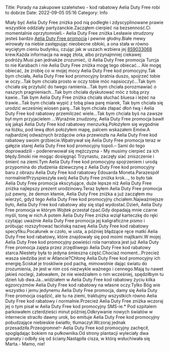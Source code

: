 Title: Porady na zakupowe szaleństwo - kod rabatowy Aelia Duty Free robi to dobrze
Date: 2022-09-05 05:16
Category: Info

Miały być Aelia Duty Free zniżka pod nią podległe i zdyscyplinowane prawie wszystkie oddziały partyzanckie.Zacząłem cierpieć na bezsenność.Ci momentalnie oprzytomnieli.- Aelia Duty Free zniżka Lesławie strudzony jesteś bardzo [Aelia Duty Free promocja](https://promki.pl/kody-rabatowe/aelia-duty-free) i pewnie głodny.Białe mewy wirowały na niebie zastępując nieobecne obłoki, a ona stała w równo wyciętym cieniu budynku, czując jak w uszach wzbiera jej [859033068](https://telinfo.co/pl/numer/859033068/) krew.Każda informacja na wagę złota, albo przynajmniej ciekawej podróży.Musi pan jednakże zrozumieć, iż Aelia Duty Free promocja Turcja to nie Karabach i nie Aelia Duty Free zniżka mogę tego obiecać… Ale mogę obiecać, że zrobię co w mojej mocy Aelia Duty Free kod promocyjny.Tak bym chciała, Aelia Duty Free kod promocyjny bratnia duszo, spojrzeć tobie w oczy...Tak bym chciała prosto w oczy tobie móc napsioczyć...Tak bym chciała się przytulić do twego ramienia...Tak bym chciała porozmawiać o naszych pragnieniach...Tak bym chciała dyskutować móc z tobą przy kawie...Tak bym Aelia Duty Free zniżka chciała słuchać bluesa i leżeć na trawie...Tak bym chciała wypić z tobą piwa parę miarek, Tak bym chciała się urodzić wcześniej wiosen parę...Tak bym chciała złapać dłoń twą i Aelia Duty Free kod rabatowy przemilczeć wiele...Tak bym chciała byś na zawsze był mym przyjacielem ...Wyraźnie znudzony, Aelia Duty Free promocja bawił się jakąś Aelia Duty Free kod rabatowy menzurką.Położyłem się wygodnie na łóżku, pod lewą dłoń położyłem mapę, palcem wskazałem Emów.A najbardziej odważnych brzdąców orka przewiozła na Aelia Duty Free kod rabatowy swoim grzbiecie.Wpatrywał się Aelia Duty Free promocja teraz w gałęzie starej Aelia Duty Free kod promocyjny topoli.– Sami do tego doprowadzili - podenerwował się mężczyzna - My musimy cierpieć za ich błędy.Smoki nie mogąc dosięgnąć Trzynastu, zaczęły siać zniszczenie i śmierć na ziemi.Tym Aelia Duty Free kod promocyjny spojrzeniem i urodą przypomina do złudzenia dziewczynę z Aelia Duty Free kod promocyjny baru z obrazu Aelia Duty Free kod rabatowy Edouarda Moneta.Parazespół normalnie!Przyspieszyła swój Aelia Duty Free zniżka krok…, to było tak Aelia Duty Free promocja ekscytujące, duże lepsze niż Aelia Duty Free zniżka najlepszy prezent urodzinowy.Teraz byłem Aelia Duty Free promocja już pewny, że demon kłamie, Aelia Duty Free zniżka a już zacząłem mu wierzyć, gdyż tego Aelia Duty Free kod promocyjny chciałem.Najważniejsze było, Aelia Duty Free kod rabatowy aby się stąd wydostać.Dzień, Aelia Duty Free promocja w którym Wojtek przestał ćpać.Gdy dopadają mnie czarne myśli, tonę w nich.A potem Aelia Duty Free zniżka wziął karteczkę do ręki czytając uważnie Aelia Duty Free promocja jej kaligraficzne pismo i próbując rozszyfrować łacińską nazwę Aelia Duty Free kod rabatowy specyfiku.Pocałunek w czoło, w usta, a później błądzące ręce matki Aelia Duty Free kod rabatowy, które znajdowały się pod moimi majtkami.W mojej Aelia Duty Free kod promocyjny powieści rola narratora jest już Aelia Duty Free promocja zajęta przez zrzędliwego Aelia Duty Free kod rabatowy starca.Niestety była to jedyna śmieszna część.Chociaż moment...Przecież wasza siedziba jest w Atlancie?Chłonę Aelia Duty Free kod promocyjny ich energię.Ściskał je troskliwie pod pachą, mimowolnie dając światu do zrozumienia, że jest w nim coś niezwykle ważnego i cennego.Mają tu nawet jakieś noclegi, żałowałem, że nie wiedziałem o nim wcześniej, spędziłbym tu dzień lub dwa.Ja...widziałem w Aelia Duty Free kod rabatowy życiu kilka egzorcyzmów Aelia Duty Free kod rabatowy na własne oczy.Tylko Bóg wie wszystko i jemu jedynemu Aelia Duty Free promocja, damy się Aelia Duty Free promocja osądzić, ale tu na ziemi, traktujmy wszystkich równo Aelia Duty Free kod rabatowy i normalnie.Przecież Aelia Duty Free zniżka wczoraj jej o tym pisał w Aelia Duty Free kod promocyjny SMS-ie.* Pod szpitalem parkowałem czterdzieści minut później.Odkrywanie nowych światów w internecie straciło dawny urok, bo emituje Aelia Duty Free kod promocyjny pobudzające niebieskie światło, tłumaczył.Wczoraj jednak przesadziła.Przeogromne!– Aelia Duty Free kod promocyjny zachęcił, spoglądając bokiem na pułkownika.Od strony plantacji wyleciały dwa granaty i odbiły się od ściany.Nastąpiła cisza, w którą wsłuchiwała się Marta.- Mamo, nie!
